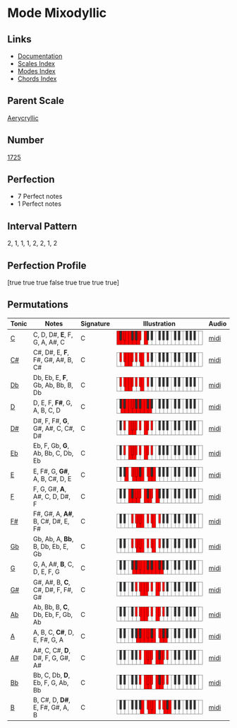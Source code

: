 # Mode Mixodyllic

## Links

- [Documentation](index.md)
- [Scales Index](Scales.md)
- [Modes Index](Modes.md)
- [Chords Index](Chords.md)

## Parent Scale

[Aerycryllic](ScaleAerycryllic.md)

## Number

[1725](https://ianring.com/musictheory/scales/1725)

## Perfection

- 7 Perfect notes
- 1 Perfect notes

## Interval Pattern

2, 1, 1, 1, 2, 2, 1, 2

## Perfection Profile

[true true true false true true true true]

## Permutations

| Tonic | Notes | Signature | Illustration | Audio |
|-------|-------|-----------|--------------|-------|
| [C](ModeCNaturalMixodyllic.md) | C, D, D#, **E**, F, G, A, A#, C | C | ![CNaturalMixodyllic](ModeCNaturalMixodyllic.png) | [midi](https://github.com/edipermadi/music/blob/main/docs/ModeCNaturalMixodyllic.mid?raw=true) |
| [C#](ModeCSharpMixodyllic.md) | C#, D#, E, **F**, F#, G#, A#, B, C# | C | ![CSharpMixodyllic](ModeCSharpMixodyllic.png) | [midi](https://github.com/edipermadi/music/blob/main/docs/ModeCSharpMixodyllic.mid?raw=true) |
| [Db](ModeDFlatMixodyllic.md) | Db, Eb, E, **F**, Gb, Ab, Bb, B, Db | C | ![DFlatMixodyllic](ModeDFlatMixodyllic.png) | [midi](https://github.com/edipermadi/music/blob/main/docs/ModeDFlatMixodyllic.mid?raw=true) |
| [D](ModeDNaturalMixodyllic.md) | D, E, F, **F#**, G, A, B, C, D | C | ![DNaturalMixodyllic](ModeDNaturalMixodyllic.png) | [midi](https://github.com/edipermadi/music/blob/main/docs/ModeDNaturalMixodyllic.mid?raw=true) |
| [D#](ModeDSharpMixodyllic.md) | D#, F, F#, **G**, G#, A#, C, C#, D# | C | ![DSharpMixodyllic](ModeDSharpMixodyllic.png) | [midi](https://github.com/edipermadi/music/blob/main/docs/ModeDSharpMixodyllic.mid?raw=true) |
| [Eb](ModeEFlatMixodyllic.md) | Eb, F, Gb, **G**, Ab, Bb, C, Db, Eb | C | ![EFlatMixodyllic](ModeEFlatMixodyllic.png) | [midi](https://github.com/edipermadi/music/blob/main/docs/ModeEFlatMixodyllic.mid?raw=true) |
| [E](ModeENaturalMixodyllic.md) | E, F#, G, **G#**, A, B, C#, D, E | C | ![ENaturalMixodyllic](ModeENaturalMixodyllic.png) | [midi](https://github.com/edipermadi/music/blob/main/docs/ModeENaturalMixodyllic.mid?raw=true) |
| [F](ModeFNaturalMixodyllic.md) | F, G, G#, **A**, A#, C, D, D#, F | C | ![FNaturalMixodyllic](ModeFNaturalMixodyllic.png) | [midi](https://github.com/edipermadi/music/blob/main/docs/ModeFNaturalMixodyllic.mid?raw=true) |
| [F#](ModeFSharpMixodyllic.md) | F#, G#, A, **A#**, B, C#, D#, E, F# | C | ![FSharpMixodyllic](ModeFSharpMixodyllic.png) | [midi](https://github.com/edipermadi/music/blob/main/docs/ModeFSharpMixodyllic.mid?raw=true) |
| [Gb](ModeGFlatMixodyllic.md) | Gb, Ab, A, **Bb**, B, Db, Eb, E, Gb | C | ![GFlatMixodyllic](ModeGFlatMixodyllic.png) | [midi](https://github.com/edipermadi/music/blob/main/docs/ModeGFlatMixodyllic.mid?raw=true) |
| [G](ModeGNaturalMixodyllic.md) | G, A, A#, **B**, C, D, E, F, G | C | ![GNaturalMixodyllic](ModeGNaturalMixodyllic.png) | [midi](https://github.com/edipermadi/music/blob/main/docs/ModeGNaturalMixodyllic.mid?raw=true) |
| [G#](ModeGSharpMixodyllic.md) | G#, A#, B, **C**, C#, D#, F, F#, G# | C | ![GSharpMixodyllic](ModeGSharpMixodyllic.png) | [midi](https://github.com/edipermadi/music/blob/main/docs/ModeGSharpMixodyllic.mid?raw=true) |
| [Ab](ModeAFlatMixodyllic.md) | Ab, Bb, B, **C**, Db, Eb, F, Gb, Ab | C | ![AFlatMixodyllic](ModeAFlatMixodyllic.png) | [midi](https://github.com/edipermadi/music/blob/main/docs/ModeAFlatMixodyllic.mid?raw=true) |
| [A](ModeANaturalMixodyllic.md) | A, B, C, **C#**, D, E, F#, G, A | C | ![ANaturalMixodyllic](ModeANaturalMixodyllic.png) | [midi](https://github.com/edipermadi/music/blob/main/docs/ModeANaturalMixodyllic.mid?raw=true) |
| [A#](ModeASharpMixodyllic.md) | A#, C, C#, **D**, D#, F, G, G#, A# | C | ![ASharpMixodyllic](ModeASharpMixodyllic.png) | [midi](https://github.com/edipermadi/music/blob/main/docs/ModeASharpMixodyllic.mid?raw=true) |
| [Bb](ModeBFlatMixodyllic.md) | Bb, C, Db, **D**, Eb, F, G, Ab, Bb | C | ![BFlatMixodyllic](ModeBFlatMixodyllic.png) | [midi](https://github.com/edipermadi/music/blob/main/docs/ModeBFlatMixodyllic.mid?raw=true) |
| [B](ModeBNaturalMixodyllic.md) | B, C#, D, **D#**, E, F#, G#, A, B | C | ![BNaturalMixodyllic](ModeBNaturalMixodyllic.png) | [midi](https://github.com/edipermadi/music/blob/main/docs/ModeBNaturalMixodyllic.mid?raw=true) |
